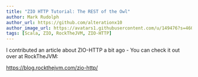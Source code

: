 ```yaml
---
title: "ZIO HTTP Tutorial: The REST of the Owl"
author: Mark Rudolph
author_url: https://github.com/alterationx10
author_image_url: https://avatars1.githubusercontent.com/u/149476?s=460&v=4
tags: [Scala, ZIO, RockTheJVM, ZIO-HTTP]
---
```


I contributed an article about ZIO-HTTP a bit ago - You can check it out over at
RockTheJVM:

https://blog.rockthejvm.com/zio-http/
